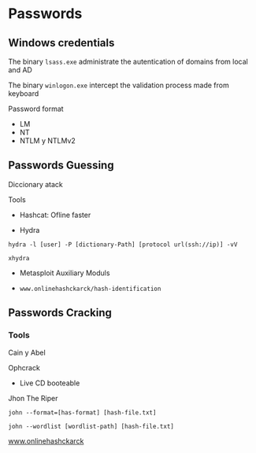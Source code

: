 	
# Passwords

## Windows credentials

The binary ```lsass.exe``` administrate the autentication of domains from local and AD

The binary ```winlogon.exe``` intercept the validation process made from keyboard

Password format

- LM
- NT
- NTLM y NTLMv2 
	
## Passwords Guessing

Diccionary atack

Tools

- Hashcat: Ofline faster

- Hydra

```hydra -l [user] -P [dictionary-Path] [protocol url(ssh://ip)] -vV```

```xhydra``` 

- Metasploit Auxiliary Moduls

- ```www.onlinehashckarck/hash-identification```

## Passwords Cracking

### Tools

Cain y Abel

 Ophcrack

- Live CD booteable

Jhon The Riper

```john --format=[has-format] [hash-file.txt]```

```john --wordlist [wordlist-path] [hash-file.txt]```

www.onlinehashckarck
			
	
